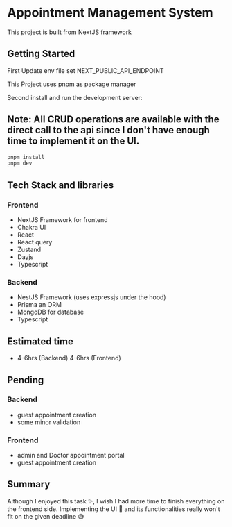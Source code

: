 # Appointment Management System

This project is built from NextJS framework

## Getting Started

First Update env file set NEXT_PUBLIC_API_ENDPOINT

This Project uses pnpm as package manager

Second install and run the development server:

## Note: All CRUD operations are available with the direct call to the api since I don't have enough time to implement it on the UI.

```bash
pnpm install
pnpm dev
```

## Tech Stack and libraries

### Frontend

- NextJS Framework for frontend
- Chakra UI
- React
- React query
- Zustand
- Dayjs
- Typescript

### Backend

- NestJS Framework (uses expressjs under the hood)
- Prisma an ORM
- MongoDB for database
- Typescript

## Estimated time

- 4-6hrs (Backend) 4-6hrs (Frontend)

## Pending

### Backend

- guest appointment creation
- some minor validation

### Frontend

- admin and Doctor appointment portal
- guest appointment creation

## Summary

Although I enjoyed this task ✨, I wish I had more time to finish everything on the frontend side. Implementing the UI 💅 and its functionalities really won't fit on the given deadline 😅
